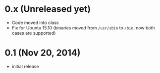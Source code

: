 # 0.x (Unreleased yet)
* Code moved into class
* Fix for Ubuntu 15.10 (binaries moved from `/usr/sbin` to `/bin`, now both cases are supported)

# 0.1 (Nov 20, 2014)
* initial release

